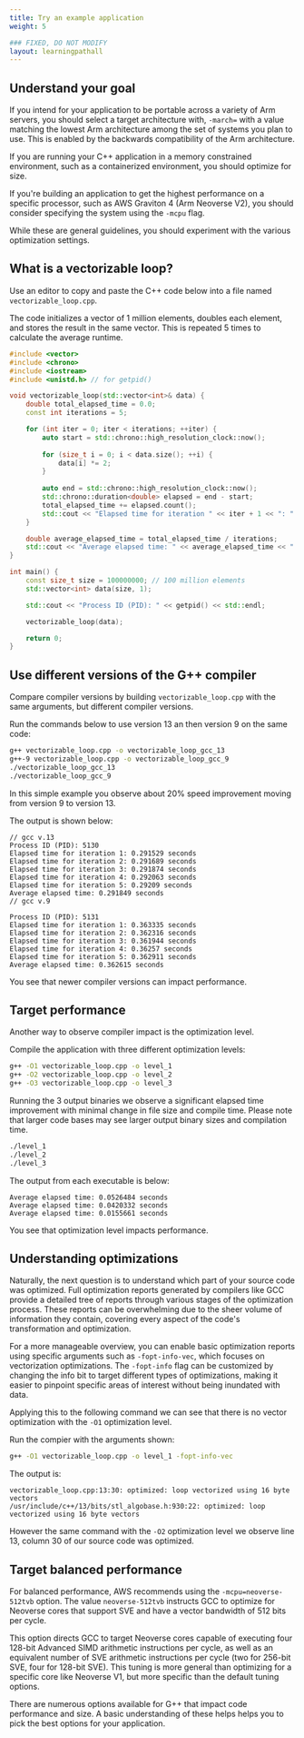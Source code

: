 ```yaml
---
title: Try an example application
weight: 5

### FIXED, DO NOT MODIFY
layout: learningpathall
---
```


## Understand your goal

If you intend for your application to be portable across a variety of Arm servers, you should select a target architecture with, `-march=` with a value matching the lowest Arm architecture among the set of systems you plan to use. This is enabled by the backwards compatibility of the Arm architecture. 

If you are running your C++ application in a memory constrained environment, such as a containerized environment, you should optimize for size. 

If you're building an application to get the highest performance on a specific processor, such as AWS Graviton 4 (Arm Neoverse V2), you should consider  specifying the system using the `-mcpu` flag. 

While these are general guidelines, you should experiment with the various optimization settings. 

## What is a vectorizable loop?

Use an editor to copy and paste the C++ code below into a file named `vectorizable_loop.cpp`. 

The code initializes a vector of 1 million elements, doubles each element, and stores the result in the same vector. This is repeated 5 times to calculate the average runtime. 

```c++
#include <vector>
#include <chrono>
#include <iostream>
#include <unistd.h> // for getpid()

void vectorizable_loop(std::vector<int>& data) {
    double total_elapsed_time = 0.0;
    const int iterations = 5;

    for (int iter = 0; iter < iterations; ++iter) {
        auto start = std::chrono::high_resolution_clock::now();
        
        for (size_t i = 0; i < data.size(); ++i) {
            data[i] *= 2;
        }
        
        auto end = std::chrono::high_resolution_clock::now();
        std::chrono::duration<double> elapsed = end - start;
        total_elapsed_time += elapsed.count();
        std::cout << "Elapsed time for iteration " << iter + 1 << ": " << elapsed.count() << " seconds" << std::endl;
    }

    double average_elapsed_time = total_elapsed_time / iterations;
    std::cout << "Average elapsed time: " << average_elapsed_time << " seconds" << std::endl;
}

int main() {
    const size_t size = 100000000; // 100 million elements
    std::vector<int> data(size, 1);

    std::cout << "Process ID (PID): " << getpid() << std::endl;

    vectorizable_loop(data);

    return 0;
}
```

## Use different versions of the G++ compiler

Compare compiler versions by building `vectorizable_loop.cpp` with the same arguments, but different compiler versions. 

Run the commands below to use version 13 an then version 9 on the same code:

```bash
g++ vectorizable_loop.cpp -o vectorizable_loop_gcc_13
g++-9 vectorizable_loop.cpp -o vectorizable_loop_gcc_9
./vectorizable_loop_gcc_13
./vectorizable_loop_gcc_9
```

In this simple example you observe about 20% speed improvement moving from version 9 to version 13. 

The output is shown below:

```output
// gcc v.13
Process ID (PID): 5130
Elapsed time for iteration 1: 0.291529 seconds
Elapsed time for iteration 2: 0.291689 seconds
Elapsed time for iteration 3: 0.291874 seconds
Elapsed time for iteration 4: 0.292063 seconds
Elapsed time for iteration 5: 0.29209 seconds
Average elapsed time: 0.291849 seconds
// gcc v.9

Process ID (PID): 5131
Elapsed time for iteration 1: 0.363335 seconds
Elapsed time for iteration 2: 0.362316 seconds
Elapsed time for iteration 3: 0.361944 seconds
Elapsed time for iteration 4: 0.36257 seconds
Elapsed time for iteration 5: 0.362911 seconds
Average elapsed time: 0.362615 seconds
```

You see that newer compiler versions can impact performance. 

## Target performance

Another way to observe compiler impact is the optimization level. 

Compile the application with three different optimization levels:

```bash
g++ -O1 vectorizable_loop.cpp -o level_1
g++ -O2 vectorizable_loop.cpp -o level_2
g++ -O3 vectorizable_loop.cpp -o level_3
```

Running the 3 output binaries we observe a significant elapsed time improvement with minimal change in file size and compile time. Please note that larger code bases may see larger output binary sizes and compilation time. 

```bash
./level_1
./level_2
./level_3
```

The output from each executable is below:

```output
Average elapsed time: 0.0526484 seconds
Average elapsed time: 0.0420332 seconds
Average elapsed time: 0.0155661 seconds
```

You see that optimization level impacts performance. 

## Understanding optimizations 

Naturally, the next question is to understand which part of your source code was optimized. Full optimization reports generated by compilers like GCC provide a detailed tree of reports through various stages of the optimization process. These reports can be overwhelming due to the sheer volume of information they contain, covering every aspect of the code's transformation and optimization. 

For a more manageable overview, you can enable basic optimization reports using specific arguments such as `-fopt-info-vec`, which focuses on vectorization optimizations. The `-fopt-info` flag can be customized by changing the info bit to target different types of optimizations, making it easier to pinpoint specific areas of interest without being inundated with data. 

Applying this to the following command we can see that there is no vector optimization with the `-O1` optimization level. 

Run the compier with the arguments shown:

```bash
g++ -O1 vectorizable_loop.cpp -o level_1 -fopt-info-vec
```

The output is:

```output
vectorizable_loop.cpp:13:30: optimized: loop vectorized using 16 byte vectors
/usr/include/c++/13/bits/stl_algobase.h:930:22: optimized: loop vectorized using 16 byte vectors
```

However the same command with the `-O2` optimization level we observe line 13, column 30 of our source code was optimized. 

## Target balanced performance

For balanced performance, AWS recommends using the `-mcpu=neoverse-512tvb` option. The value `neoverse-512tvb` instructs GCC to optimize for Neoverse cores that support SVE and have a vector bandwidth of 512 bits per cycle. 

This option directs GCC to target Neoverse cores capable of executing four 128-bit Advanced SIMD arithmetic instructions per cycle, as well as an equivalent number of SVE arithmetic instructions per cycle (two for 256-bit SVE, four for 128-bit SVE). This tuning is more general than optimizing for a specific core like Neoverse V1, but more specific than the default tuning options.

There are numerous options available for G++ that impact code performance and size. A basic understanding of these helps helps you to pick the best options for your application. 

